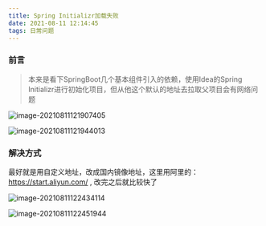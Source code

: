 ```yaml
---
title: Spring Initializr加载失败
date: 2021-08-11 12:14:45
tags: 日常问题
---
```


### 前言

> 本来是看下SpringBoot几个基本组件引入的依赖，使用Idea的Spring Initializr进行初始化项目，但从他这个默认的地址去拉取父项目会有网络问题

![image-20210811121907405](https://gitee-imagehost.oss-cn-beijing.aliyuncs.com/image_host/image-20210811121907405.png)

![image-20210811121944013](https://gitee-imagehost.oss-cn-beijing.aliyuncs.com/image_host/image-20210811121944013.png)

### 解决方式

最好就是用自定义地址，改成国内镜像地址，这里用阿里的：https://start.aliyun.com/  , 改完之后就比较快了

![image-20210811122434114](https://gitee-imagehost.oss-cn-beijing.aliyuncs.com/image_host/image-20210811122434114.png)

![image-20210811122451944](https://gitee-imagehost.oss-cn-beijing.aliyuncs.com/image_host/image-20210811122451944.png)

